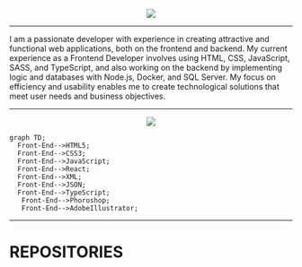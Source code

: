 <p align="center">
  <a align="center" href="https://github.com/DenverCoder1/readme-typing-svg"><img src="https://readme-typing-svg.herokuapp.com?&font=Montserrat&color=fffc00&size=25&lines=Hi👋+I'm+Daniela+Porras;Software+Developer💾"/></a>
</p>
 <hr>
<!------------------------------------------------------------------------------------------------------------------------------------------------------------>
<div align="left">
  <p >
 I am a passionate developer with experience in creating attractive
 and functional web applications, both on the frontend and backend.
 My current experience as a Frontend Developer involves using HTML,
 CSS, JavaScript, SASS, and TypeScript, and also working on the
 backend by implementing logic and databases with Node.js, Docker,
 and SQL Server. My focus on efficiency and usability enables me
 to create technological solutions that meet user needs and business
 objectives.
  </p>
</div>
 <hr>
 
<!------------------------------------------------------------------------------------------------------------------------------------------------------------>
<p align="center">
<img src="https://skillicons.dev/icons?i=html,css,javascript,react,sass,nodejs,typescript,cs,docker,ps,ai,aws" />
<p/>

  ```mermaid
graph TD;
    Front-End-->HTML5;
    Front-End-->CSS3;
    Front-End-->JavaScript;
    Front-End-->React;
    Front-End-->XML;
    Front-End-->JSON;
    Front-End-->TypeScript;
     Front-End-->Phoroshop;
     Front-End-->AdobeIllustrator;
```
  <hr>
<!------------------------------------------------------------------------------------------------------------------------------------------------------------>
<h1 align="left">REPOSITORIES</h1>
